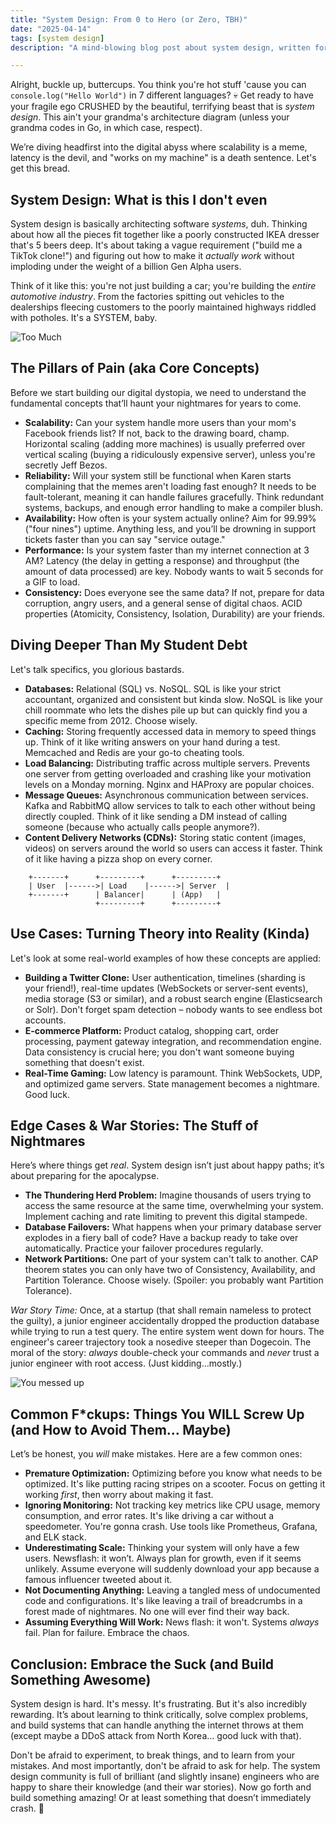 ```yaml
---
title: "System Design: From 0 to Hero (or Zero, TBH)"
date: "2025-04-14"
tags: [system design]
description: "A mind-blowing blog post about system design, written for chaotic Gen Z engineers."

---
```


Alright, buckle up, buttercups. You think you're hot stuff 'cause you can `console.log("Hello World")` in 7 different languages? 💀 Get ready to have your fragile ego CRUSHED by the beautiful, terrifying beast that is *system design*. This ain't your grandma's architecture diagram (unless your grandma codes in Go, in which case, respect).

We’re diving headfirst into the digital abyss where scalability is a meme, latency is the devil, and "works on my machine" is a death sentence. Let's get this bread.

## System Design: What is this I don't even

System design is basically architecting software *systems*, duh. Thinking about how all the pieces fit together like a poorly constructed IKEA dresser that's 5 beers deep. It's about taking a vague requirement ("build me a TikTok clone!") and figuring out how to make it *actually work* without imploding under the weight of a billion Gen Alpha users.

Think of it like this: you're not just building a car; you're building the *entire automotive industry*. From the factories spitting out vehicles to the dealerships fleecing customers to the poorly maintained highways riddled with potholes. It's a SYSTEM, baby.

![Too Much](https://i.kym-cdn.com/photos/images/original/001/499/828/38e.png)

## The Pillars of Pain (aka Core Concepts)

Before we start building our digital dystopia, we need to understand the fundamental concepts that’ll haunt your nightmares for years to come.

*   **Scalability:** Can your system handle more users than your mom's Facebook friends list? If not, back to the drawing board, champ. Horizontal scaling (adding more machines) is usually preferred over vertical scaling (buying a ridiculously expensive server), unless you're secretly Jeff Bezos.
*   **Reliability:** Will your system still be functional when Karen starts complaining that the memes aren't loading fast enough? It needs to be fault-tolerant, meaning it can handle failures gracefully. Think redundant systems, backups, and enough error handling to make a compiler blush.
*   **Availability:** How often is your system actually online? Aim for 99.99% ("four nines") uptime. Anything less, and you’ll be drowning in support tickets faster than you can say "service outage."
*   **Performance:** Is your system faster than my internet connection at 3 AM? Latency (the delay in getting a response) and throughput (the amount of data processed) are key. Nobody wants to wait 5 seconds for a GIF to load.
*   **Consistency:** Does everyone see the same data? If not, prepare for data corruption, angry users, and a general sense of digital chaos. ACID properties (Atomicity, Consistency, Isolation, Durability) are your friends.

## Diving Deeper Than My Student Debt

Let's talk specifics, you glorious bastards.

*   **Databases:** Relational (SQL) vs. NoSQL. SQL is like your strict accountant, organized and consistent but kinda slow. NoSQL is like your chill roommate who lets the dishes pile up but can quickly find you a specific meme from 2012. Choose wisely.
*   **Caching:** Storing frequently accessed data in memory to speed things up. Think of it like writing answers on your hand during a test. Memcached and Redis are your go-to cheating tools.
*   **Load Balancing:** Distributing traffic across multiple servers. Prevents one server from getting overloaded and crashing like your motivation levels on a Monday morning. Nginx and HAProxy are popular choices.
*   **Message Queues:** Asynchronous communication between services. Kafka and RabbitMQ allow services to talk to each other without being directly coupled. Think of it like sending a DM instead of calling someone (because who actually calls people anymore?).
*   **Content Delivery Networks (CDNs):** Storing static content (images, videos) on servers around the world so users can access it faster. Think of it like having a pizza shop on every corner.

```ascii
    +-------+      +---------+      +---------+
    | User  |------>| Load    |------>| Server  |
    +-------+      | Balancer|      | (App)   |
                   +---------+      +---------+
```

## Use Cases: Turning Theory into Reality (Kinda)

Let's look at some real-world examples of how these concepts are applied:

*   **Building a Twitter Clone:** User authentication, timelines (sharding is your friend!), real-time updates (WebSockets or server-sent events), media storage (S3 or similar), and a robust search engine (Elasticsearch or Solr). Don't forget spam detection – nobody wants to see endless bot accounts.
*   **E-commerce Platform:** Product catalog, shopping cart, order processing, payment gateway integration, and recommendation engine. Data consistency is crucial here; you don't want someone buying something that doesn't exist.
*   **Real-Time Gaming:** Low latency is paramount. Think WebSockets, UDP, and optimized game servers. State management becomes a nightmare. Good luck.

## Edge Cases & War Stories: The Stuff of Nightmares

Here’s where things get *real*. System design isn’t just about happy paths; it’s about preparing for the apocalypse.

*   **The Thundering Herd Problem:** Imagine thousands of users trying to access the same resource at the same time, overwhelming your system. Implement caching and rate limiting to prevent this digital stampede.
*   **Database Failovers:** What happens when your primary database server explodes in a fiery ball of code? Have a backup ready to take over automatically. Practice your failover procedures regularly.
*   **Network Partitions:** One part of your system can't talk to another. CAP theorem states you can only have two of Consistency, Availability, and Partition Tolerance. Choose wisely. (Spoiler: you probably want Partition Tolerance).

*War Story Time:* Once, at a startup (that shall remain nameless to protect the guilty), a junior engineer accidentally dropped the production database while trying to run a test query. The entire system went down for hours. The engineer's career trajectory took a nosedive steeper than Dogecoin. The moral of the story: *always* double-check your commands and *never* trust a junior engineer with root access. (Just kidding…mostly.)

![You messed up](https://i.imgflip.com/641a6v.jpg)

## Common F\*ckups: Things You WILL Screw Up (and How to Avoid Them… Maybe)

Let’s be honest, you *will* make mistakes. Here are a few common ones:

*   **Premature Optimization:** Optimizing before you know what needs to be optimized. It's like putting racing stripes on a scooter. Focus on getting it working *first*, then worry about making it fast.
*   **Ignoring Monitoring:** Not tracking key metrics like CPU usage, memory consumption, and error rates. It's like driving a car without a speedometer. You're gonna crash. Use tools like Prometheus, Grafana, and ELK stack.
*   **Underestimating Scale:** Thinking your system will only have a few users. Newsflash: it won’t. Always plan for growth, even if it seems unlikely. Assume everyone will suddenly download your app because a famous influencer tweeted about it.
*   **Not Documenting Anything:** Leaving a tangled mess of undocumented code and configurations. It's like leaving a trail of breadcrumbs in a forest made of nightmares. No one will ever find their way back.
*   **Assuming Everything Will Work:** News flash: it won't. Systems *always* fail. Plan for failure. Embrace the chaos.

## Conclusion: Embrace the Suck (and Build Something Awesome)

System design is hard. It's messy. It's frustrating. But it's also incredibly rewarding. It’s about learning to think critically, solve complex problems, and build systems that can handle anything the internet throws at them (except maybe a DDoS attack from North Korea… good luck with that).

Don't be afraid to experiment, to break things, and to learn from your mistakes. And most importantly, don't be afraid to ask for help. The system design community is full of brilliant (and slightly insane) engineers who are happy to share their knowledge (and their war stories). Now go forth and build something amazing! Or at least something that doesn’t immediately crash. 🙏
